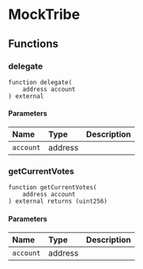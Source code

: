 # MockTribe

## Functions

### delegate

```solidity
function delegate(
    address account
) external
```

#### Parameters

| Name | Type | Description |
| :--- | :--- | :---------- |
| `account` | address |  |

### getCurrentVotes

```solidity
function getCurrentVotes(
    address account
) external returns (uint256)
```

#### Parameters

| Name | Type | Description |
| :--- | :--- | :---------- |
| `account` | address |  |

